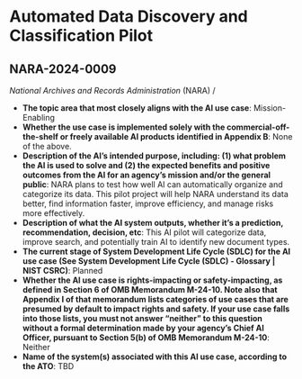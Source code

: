 # Automated Data Discovery and Classification Pilot
## NARA-2024-0009
_National Archives and Records Administration_ (NARA) / 


+ **The topic area that most closely aligns with the AI use case**: Mission-Enabling
+ **Whether the use case is implemented solely with the commercial-off-the-shelf or freely available AI products identified in Appendix B**: None of the above.
+ **Description of the AI’s intended purpose, including: (1) what problem the AI is used to solve and (2) the expected benefits and positive outcomes from the AI for an agency’s mission and/or the general public**: NARA plans to test how well AI can automatically organize and categorize its data. This pilot project will help NARA understand its data better, find information faster, improve efficiency, and manage risks more effectively.
+ **Description of what the AI system outputs, whether it’s a prediction, recommendation, decision, etc**: This AI pilot will categorize data, improve search, and potentially train AI to identify new document types.
+ **The current stage of System Development Life Cycle (SDLC) for the AI use case (See System Development Life Cycle (SDLC) - Glossary | NIST CSRC)**: Planned
+ **Whether the AI use case is rights-impacting or safety-impacting, as defined in Section 6 of OMB Memorandum M-24-10. Note also that Appendix I of that memorandum lists categories of use cases that are presumed by default to impact rights and safety. If your use case falls into those lists, you must not answer “neither” to this question without a formal determination made by your agency’s Chief AI Officer, pursuant to Section 5(b) of OMB Memorandum M-24-10**: Neither
+ **Name of the system(s) associated with this AI use case, according to the ATO**: TBD